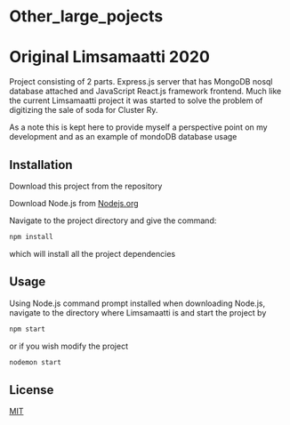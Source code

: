 # Other_large_pojects

# Original Limsamaatti 2020

Project consisting of 2 parts. Express.js server that has MongoDB nosql database attached and JavaScript React.js framework frontend. Much like the current Limsamaatti project it was started to solve the problem of digitizing the sale of soda for Cluster Ry. 

As a note this is kept here to provide myself a perspective point on my development and as an example of mondoDB database usage
  


## Installation

Download this project from the repository

Download Node.js from [Nodejs.org](https://nodejs.org/en/download/)

Navigate to the project directory and give the command:
```bash
npm install
```
which will install all the project dependencies

## Usage
Using Node.js command prompt installed when downloading Node.js, navigate to the directory where Limsamaatti is and start the project by 
```node.js
npm start

```
or if you wish modify the project
```node.js
nodemon start
```

## License

[MIT](https://choosealicense.com/licenses/mit/)
